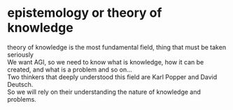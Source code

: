 # epistemology or theory of knowledge  

theory of knowledge is the most fundamental field, thing that must be taken seriously  
We want AGI, so we need to know what is knowledge, how it can be created, and what is a problem and so on...  
Two thinkers that deeply understood this field are Karl Popper and David Deutsch.  
So we will rely on their understanding the nature of knowledge and problems.